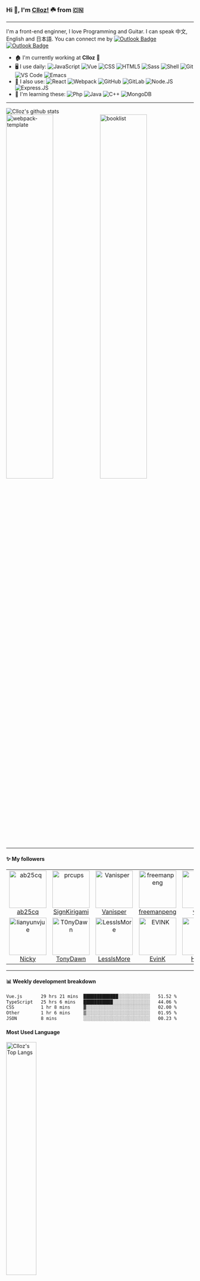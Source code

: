 ### Hi 👋, I'm [Clloz!](https://www.clloz.com) ☘️ from 🇨🇳
----------

I'm a front-end enginner, I love Programming and Guitar. I can speak 中文, English and 日本語.
You can connect me by 
[![Outlook Badge](https://img.shields.io/badge/-clloz@outlook.com-137ad1?style=plastic&logo=microsoft-outlook&logoColor=white&link=mailto:clloz@outlook.com)](mailto:clloz@outlook.com)
[![Outlook Badge](https://img.shields.io/badge/-clloz1992@gmail.com-c14438?style=plastic&logo=Gmail&logoColor=white&link=mailto:clloz1992@gmail.com)](mailto:clloz1992@gmail.com)

- 🏚 I'm currently working at **Clloz** 🦄
- 🖥 I use daily:
  ![JavaScript](https://img.shields.io/badge/-JavaScript-black?style=plastic&logo=javascript)
  ![Vue](https://img.shields.io/badge/-Vue.js-54bf8e?style=plastic&logo=vue.js&logoColor=white)
  ![CSS](https://img.shields.io/badge/-CSS-1e74b4?style=plastic&logo=css3&logoColor=white)
  ![HTML5](https://img.shields.io/badge/-HTML5-E34F26?style=plastic&logo=html5&logoColor=white)
  ![Sass](https://img.shields.io/badge/-Sass-ca6899?style=plastic&logo=sass&logoColor=white)
  ![Shell](https://img.shields.io/badge/-Shell-blasck?style=plastic&logo=Shell)
  ![Git](https://img.shields.io/badge/-Git-black?style=plastic&logo=git)
  ![VS Code](https://img.shields.io/badge/-VS%20Code-007ACC?style=plastic&logo=visual-studio-code)
  ![Emacs](https://img.shields.io/badge/-Emacs-7f5db4?style=plastic&logo=gnu-emacs&logoColor=white)
- 🎸 I also use:
  ![React](https://img.shields.io/badge/-React-67dbf9?style=plastic&logo=react&logoColor=white)
  ![Webpack](https://img.shields.io/badge/-Webpack-8dd6f9?style=plastic&logo=webpack&logoColor=222222)
  ![GitHub](https://img.shields.io/badge/-GitHub-181717?style=plastic&logo=github)
  ![GitLab](https://img.shields.io/badge/-GitLab-FCA121?style=plastic&logo=gitlab)
  ![Node.JS](https://img.shields.io/badge/-Node.JS-black?style=plastic&logo=Node.js) 
  ![Express.JS](https://img.shields.io/badge/-Express.JS-c7b198?style=plastic&logo=Express.JS) 
- 🌱 I'm learning these:
  ![Php](https://img.shields.io/badge/-php-394989?style=plastic&logo=php) 
  ![Java](https://img.shields.io/badge/-java-3f4441?style=plastic&logo=java)
  ![C++](https://img.shields.io/badge/-C++-00599C?style=plastic&logo=c)
  ![MongoDB](https://img.shields.io/badge/-MongoDB-black?style=plastic&logo=mongodb)
  
-------

<img alt="Clloz's github stats" style="display: inline-block;" src="https://github-readme-stats.vercel.app/api?username=Clloz&show_icons=true&theme=dark">

<br />
<a href="https://github.com/Clloz/webpack-template"><img alt="webpack-template" style="display: inline-block; width: 50%;" src="https://github-readme-stats.vercel.app/api/pin/?username=Clloz&repo=webpack-template&show_icons=true&theme=dark"></a><a href="https://github.com/Clloz/booklist"><img alt="booklist" style="display: inline-block; width: 50%;" src="https://github-readme-stats.vercel.app/api/pin/?username=Clloz&repo=booklist&show_icons=true&theme=dark"></a>

-------
#### :sparkles: My followers
<!--START_SECTION:top-followers-->
<table>
  <tr>
    <td align="center">
      <a href="https://github.com/ab25cq">
        <img src="https://avatars2.githubusercontent.com/u/3233635" width="100px;" alt="ab25cq"/>
      </a>
      <br />
      <a href="https://github.com/ab25cq">ab25cq</a>
    </td>
    <td align="center">
      <a href="https://github.com/prcups">
        <img src="https://avatars2.githubusercontent.com/u/20960986" width="100px;" alt="prcups"/>
      </a>
      <br />
      <a href="https://github.com/prcups">SignKirigami</a>
    </td>
    <td align="center">
      <a href="https://github.com/Vanisper">
        <img src="https://avatars2.githubusercontent.com/u/55046983" width="100px;" alt="Vanisper"/>
      </a>
      <br />
      <a href="https://github.com/Vanisper">Vanisper</a>
    </td>
    <td align="center">
      <a href="https://github.com/freemanpeng">
        <img src="https://avatars2.githubusercontent.com/u/37547040" width="100px;" alt="freemanpeng"/>
      </a>
      <br />
      <a href="https://github.com/freemanpeng">freemanpeng</a>
    </td>
    <td align="center">
      <a href="https://github.com/vgoer">
        <img src="https://avatars2.githubusercontent.com/u/97332512" width="100px;" alt="vgoer"/>
      </a>
      <br />
      <a href="https://github.com/vgoer">vgoer</a>
    </td>
    <td align="center">
      <a href="https://github.com/AlexStacker">
        <img src="https://avatars2.githubusercontent.com/u/7822744" width="100px;" alt="AlexStacker"/>
      </a>
      <br />
      <a href="https://github.com/AlexStacker">AlexStacker</a>
    </td>
    <td align="center">
      <a href="https://github.com/QiuYeDx">
        <img src="https://avatars2.githubusercontent.com/u/71062076" width="100px;" alt="QiuYeDx"/>
      </a>
      <br />
      <a href="https://github.com/QiuYeDx">Bai Zihan</a>
    </td>
  </tr>
  <tr>
    <td align="center">
      <a href="https://github.com/lianyunvjue">
        <img src="https://avatars2.githubusercontent.com/u/39094541" width="100px;" alt="lianyunvjue"/>
      </a>
      <br />
      <a href="https://github.com/lianyunvjue">Nicky</a>
    </td>
    <td align="center">
      <a href="https://github.com/T0nyDawn">
        <img src="https://avatars2.githubusercontent.com/u/64949641" width="100px;" alt="T0nyDawn"/>
      </a>
      <br />
      <a href="https://github.com/T0nyDawn">TonyDawn</a>
    </td>
    <td align="center">
      <a href="https://github.com/LesslsMore">
        <img src="https://avatars2.githubusercontent.com/u/39825147" width="100px;" alt="LesslsMore"/>
      </a>
      <br />
      <a href="https://github.com/LesslsMore">LesslsMore</a>
    </td>
    <td align="center">
      <a href="https://github.com/EVINK">
        <img src="https://avatars2.githubusercontent.com/u/14816851" width="100px;" alt="EVINK"/>
      </a>
      <br />
      <a href="https://github.com/EVINK">EvinK</a>
    </td>
    <td align="center">
      <a href="https://github.com/Ian-HL">
        <img src="https://avatars2.githubusercontent.com/u/13363533" width="100px;" alt="Ian-HL"/>
      </a>
      <br />
      <a href="https://github.com/Ian-HL">HL-Ian</a>
    </td>
    <td align="center">
      <a href="https://github.com/wenxiuceo">
        <img src="https://avatars2.githubusercontent.com/u/41312718" width="100px;" alt="wenxiuceo"/>
      </a>
      <br />
      <a href="https://github.com/wenxiuceo">momo</a>
    </td>
    <td align="center">
      <a href="https://github.com/sedationh">
        <img src="https://avatars2.githubusercontent.com/u/56129212" width="100px;" alt="sedationh"/>
      </a>
      <br />
      <a href="https://github.com/sedationh">Holden Hu</a>
    </td>
  </tr>
</table>
<!--END_SECTION:top-followers-->

-------
#### :bar_chart: Weekly development breakdown
<!--START_SECTION:waka-->

```txt
Vue.js       29 hrs 21 mins  █████████████░░░░░░░░░░░░   51.52 %
TypeScript   25 hrs 6 mins   ███████████░░░░░░░░░░░░░░   44.06 %
CSS          1 hr 8 mins     ▓░░░░░░░░░░░░░░░░░░░░░░░░   02.00 %
Other        1 hr 6 mins     ▒░░░░░░░░░░░░░░░░░░░░░░░░   01.95 %
JSON         8 mins          ░░░░░░░░░░░░░░░░░░░░░░░░░   00.23 %
```

<!--END_SECTION:waka-->

#### Most Used Language
<img alt="Clloz's Top Langs" width=40% src="https://github-readme-stats.vercel.app/api/top-langs/?username=Clloz&layout=compact&show_icons=true&theme=vue-dark">